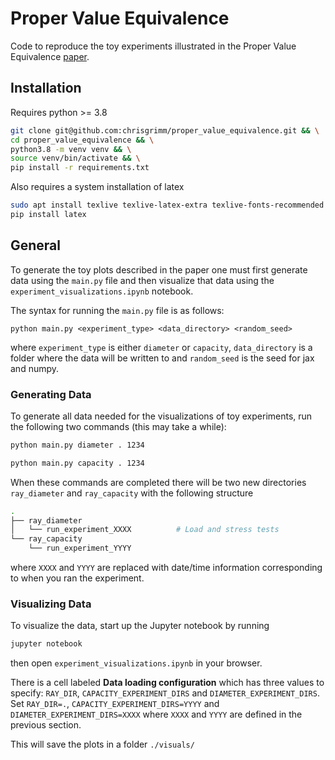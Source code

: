 # Proper Value Equivalence

Code to reproduce the toy experiments illustrated in the Proper Value Equivalence [paper](https://arxiv.org/abs/2106.10316).

## Installation
Requires python >= 3.8
```bash
git clone git@github.com:chrisgrimm/proper_value_equivalence.git && \
cd proper_value_equivalence && \
python3.8 -m venv venv && \
source venv/bin/activate && \
pip install -r requirements.txt
```

Also requires a system installation of latex
```bash
sudo apt install texlive texlive-latex-extra texlive-fonts-recommended dvipng cm-super && \
pip install latex
```

## General
To generate the toy plots described in the paper one must first generate data using the ``main.py`` file and then visualize that data using the ``experiment_visualizations.ipynb`` notebook. 

The syntax for running the ``main.py`` file is as follows:
```
python main.py <experiment_type> <data_directory> <random_seed>
```
where ``experiment_type`` is either ``diameter`` or ``capacity``, ``data_directory`` is a folder where the data will be written to and ``random_seed`` is the seed for jax and numpy.


### Generating Data
To generate all data needed for the visualizations of toy experiments, run the following two commands (this may take a while):

```bash
python main.py diameter . 1234
```

```bash
python main.py capacity . 1234
```

When these commands are completed there will be two new directories ``ray_diameter`` and ``ray_capacity`` with the following structure
```bash
.
├── ray_diameter
│   └── run_experiment_XXXX          # Load and stress tests
└── ray_capacity
    └── run_experiment_YYYY
```
where ``XXXX`` and ``YYYY`` are replaced with date/time information corresponding to when you ran the experiment.

### Visualizing Data
To visualize the data, start up the Jupyter notebook by running
```bash
jupyter notebook
```
then open ```experiment_visualizations.ipynb``` in your browser. 

There is a cell labeled **Data loading configuration** which has three values to specify: ``RAY_DIR``, ``CAPACITY_EXPERIMENT_DIRS`` and ``DIAMETER_EXPERIMENT_DIRS``. Set ``RAY_DIR=.``, ``CAPACITY_EXPERIMENT_DIRS=YYYY`` and ``DIAMETER_EXPERIMENT_DIRS=XXXX`` where ``XXXX`` and ``YYYY`` are defined in the previous section.

This will save the plots in a folder ``./visuals/``





